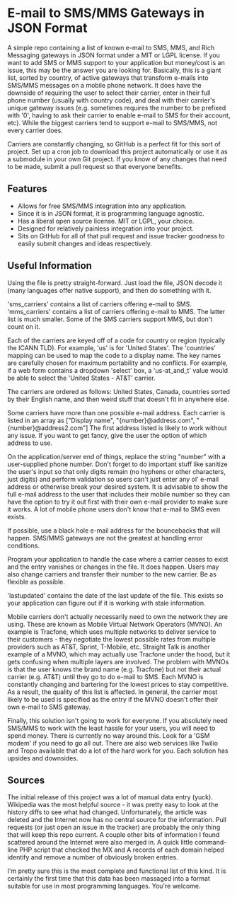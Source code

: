 E-mail to SMS/MMS Gateways in JSON Format
=========================================

A simple repo containing a list of known e-mail to SMS, MMS, and Rich Messaging gateways in JSON format under a MIT or LGPL license.  If you want to add SMS or MMS support to your application but money/cost is an issue, this may be the answer you are looking for.  Basically, this is a giant list, sorted by country, of active gateways that transform e-mails into SMS/MMS messages on a mobile phone network.  It does have the downside of requiring the user to select their carrier, enter in their full phone number (usually with country code), and deal with their carrier's unique gateway issues (e.g. sometimes requires the number to be prefixed with '0', having to ask their carrier to enable e-mail to SMS for their account, etc).  While the biggest carriers tend to support e-mail to SMS/MMS, not every carrier does.

Carriers are constantly changing, so GitHub is a perfect fit for this sort of project.  Set up a cron job to download this project automatically or use it as a submodule in your own Git project.  If you know of any changes that need to be made, submit a pull request so that everyone benefits.

Features
--------

* Allows for free SMS/MMS integration into any application.
* Since it is in JSON format, it is programming language agnostic.
* Has a liberal open source license.  MIT or LGPL, your choice.
* Designed for relatively painless integration into your project.
* Sits on GitHub for all of that pull request and issue tracker goodness to easily submit changes and ideas respectively.

Useful Information
------------------

Using the file is pretty straight-forward.  Just load the file, JSON decode it (many languages offer native support), and then do something with it.

'sms_carriers' contains a list of carriers offering e-mail to SMS.  'mms_carriers' contains a list of carriers offering e-mail to MMS.  The latter list is much smaller.  Some of the SMS carriers support MMS, but don't count on it.

Each of the carriers are keyed off of a code for country or region (typically the ICANN TLD).  For example, 'us' is for 'United States'.  The 'countries' mapping can be used to map the code to a display name.  The key names are carefully chosen for maximum portability and no conflicts.  For example, if a web form contains a dropdown 'select' box, a 'us-at_and_t' value would be able to select the 'United States - AT&T' carrier.

The carriers are ordered as follows:  United States, Canada, countries sorted by their English name, and then weird stuff that doesn't fit in anywhere else.

Some carriers have more than one possible e-mail address.  Each carrier is listed in an array as ["Display name", "{number}@address.com", "{number}@address2.com"]  The first address listed is likely to work without any issue.  If you want to get fancy, give the user the option of which address to use.

On the application/server end of things, replace the string "number" with a user-supplied phone number.  Don't forget to do important stuff like sanitize the user's input so that only digits remain (no hyphens or other characters, just digits) and perform validation so users can't just enter any ol' e-mail address or otherwise break your desired system.  It is advisable to show the full e-mail address to the user that includes their mobile number so they can have the option to try it out first with their own e-mail provider to make sure it works.  A lot of mobile phone users don't know that e-mail to SMS even exists.

If possible, use a black hole e-mail address for the bouncebacks that will happen.  SMS/MMS gateways are not the greatest at handling error conditions.

Program your application to handle the case where a carrier ceases to exist and the entry vanishes or changes in the file.  It does happen.  Users may also change carriers and transfer their number to the new carrier.  Be as flexible as possible.

'lastupdated' contains the date of the last update of the file.  This exists so your application can figure out if it is working with stale information.

Mobile carriers don't actually necessarily need to own the network they are using.  These are known as Mobile Virtual Network Operators (MVNO).  An example is Tracfone, which uses multiple networks to deliver service to their customers - they negotiate the lowest possible rates from multiple providers such as AT&T, Sprint, T-Mobile, etc.  Straight Talk is another example of a MVNO, which may actually use Tracfone under the hood, but it gets confusing when multiple layers are involved.  The problem with MVNOs is that the user knows the brand name (e.g. Tracfone) but not their actual carrier (e.g. AT&T) until they go to do e-mail to SMS.  Each MVNO is constantly changing and bartering for the lowest prices to stay competitive.  As a result, the quality of this list is affected.  In general, the carrier most likely to be used is specified as the entry if the MVNO doesn't offer their own e-mail to SMS gateway.

Finally, this solution isn't going to work for everyone.  If you absolutely need SMS/MMS to work with the least hassle for your users, you will need to spend money.  There is currently no way around this.  Look for a 'GSM modem' if you need to go all out.  There are also web services like Twilio and Tropo available that do a lot of the hard work for you.  Each solution has upsides and downsides.

Sources
-------

The initial release of this project was a lot of manual data entry (yuck).  Wikipedia was the most helpful source - it was pretty easy to look at the history diffs to see what had changed.  Unfortunately, the article was deleted and the Internet now has no central source for the information.  Pull requests (or just open an issue in the tracker) are probably the only thing that will keep this repo current.  A couple other bits of information I found scattered around the Internet were also merged in.  A quick little command-line PHP script that checked the MX and A records of each domain helped identify and remove a number of obviously broken entries.

I'm pretty sure this is the most complete and functional list of this kind.  It is certainly the first time that this data has been massaged into a format suitable for use in most programming languages.  You're welcome.
